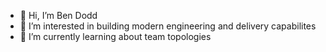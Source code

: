- 👋 Hi, I’m Ben Dodd
- 👀 I’m interested in building modern engineering and delivery capabilites
- 🌱 I’m currently learning about team topologies

<!---
bendodd-informa/bendodd-informa is a ✨ special ✨ repository because its `README.md` (this file) appears on your GitHub profile.
You can click the Preview link to take a look at your changes.
--->

